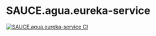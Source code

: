 # SAUCE.agua.eureka-service

[![SAUCE.agua.eureka-service CI](https://github.com/SAUCE-services/SAUCE.agua.eureka-service/actions/workflows/maven.yml/badge.svg)](https://github.com/SAUCE-services/SAUCE.agua.eureka-service/actions/workflows/maven.yml)
